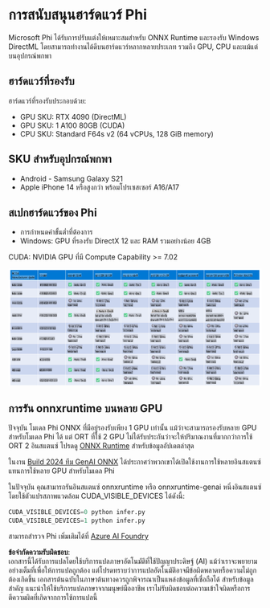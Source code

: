 # การสนับสนุนฮาร์ดแวร์ Phi

Microsoft Phi ได้รับการปรับแต่งให้เหมาะสมสำหรับ ONNX Runtime และรองรับ Windows DirectML โดยสามารถทำงานได้ดีบนฮาร์ดแวร์หลากหลายประเภท รวมถึง GPU, CPU และแม้แต่บนอุปกรณ์พกพา

## ฮาร์ดแวร์ที่รองรับ
ฮาร์ดแวร์ที่รองรับประกอบด้วย:

- GPU SKU: RTX 4090 (DirectML)
- GPU SKU: 1 A100 80GB (CUDA)
- CPU SKU: Standard F64s v2 (64 vCPUs, 128 GiB memory)

## SKU สำหรับอุปกรณ์พกพา

- Android - Samsung Galaxy S21
- Apple iPhone 14 หรือสูงกว่า พร้อมโปรเซสเซอร์ A16/A17

## สเปกฮาร์ดแวร์ของ Phi

- การกำหนดค่าขั้นต่ำที่ต้องการ
- Windows: GPU ที่รองรับ DirectX 12 และ RAM รวมอย่างน้อย 4GB

CUDA: NVIDIA GPU ที่มี Compute Capability >= 7.02

![HardwareSupport](../../../../../translated_images/01.phihardware.925db5699da7752cf486314e6db087580583cfbcd548970f8a257e31a8aa862c.th.png)

## การรัน onnxruntime บนหลาย GPU

ปัจจุบัน โมเดล Phi ONNX ที่มีอยู่รองรับเพียง 1 GPU เท่านั้น แม้ว่าจะสามารถรองรับหลาย GPU สำหรับโมเดล Phi ได้ แต่ ORT ที่ใช้ 2 GPU ไม่ได้รับประกันว่าจะให้ปริมาณงานที่มากกว่าการใช้ ORT 2 อินสแตนซ์ โปรดดู [ONNX Runtime](https://onnxruntime.ai/) สำหรับข้อมูลอัปเดตล่าสุด

ในงาน [Build 2024 ทีม GenAI ONNX](https://youtu.be/WLW4SE8M9i8?si=EtG04UwDvcjunyfC) ได้ประกาศว่าพวกเขาได้เปิดใช้งานการใช้หลายอินสแตนซ์แทนการใช้หลาย GPU สำหรับโมเดล Phi

ในปัจจุบัน คุณสามารถรันอินสแตนซ์ onnxruntime หรือ onnxruntime-genai หนึ่งอินสแตนซ์โดยใช้ตัวแปรสภาพแวดล้อม CUDA_VISIBLE_DEVICES ได้ดังนี้:

```Python
CUDA_VISIBLE_DEVICES=0 python infer.py
CUDA_VISIBLE_DEVICES=1 python infer.py
```

สามารถสำรวจ Phi เพิ่มเติมได้ที่ [Azure AI Foundry](https://ai.azure.com)

**ข้อจำกัดความรับผิดชอบ**:  
เอกสารนี้ได้รับการแปลโดยใช้บริการแปลภาษาอัตโนมัติที่ใช้ปัญญาประดิษฐ์ (AI) แม้ว่าเราจะพยายามอย่างเต็มที่เพื่อให้การแปลถูกต้อง แต่โปรดทราบว่าการแปลอัตโนมัติอาจมีข้อผิดพลาดหรือความไม่ถูกต้องเกิดขึ้น เอกสารต้นฉบับในภาษาต้นทางควรถูกพิจารณาเป็นแหล่งข้อมูลที่เชื่อถือได้ สำหรับข้อมูลสำคัญ แนะนำให้ใช้บริการแปลภาษาจากมนุษย์มืออาชีพ เราไม่รับผิดชอบต่อความเข้าใจผิดหรือการตีความผิดที่เกิดจากการใช้การแปลนี้